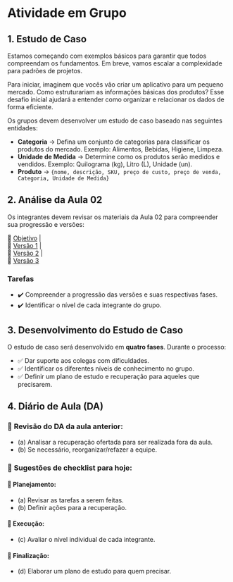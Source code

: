 # **Atividade em Grupo**  

## **1. Estudo de Caso**  
Estamos começando com exemplos básicos para garantir que todos compreendam os fundamentos. Em breve, vamos escalar a complexidade para padrões de projetos.

Para iniciar, imaginem que vocês vão criar um aplicativo para um pequeno mercado. Como estruturariam as informações básicas dos produtos? Esse desafio inicial ajudará a entender como organizar e relacionar os dados de forma eficiente.

Os grupos devem desenvolver um estudo de caso baseado nas seguintes entidades:  

- **Categoria** → Defina um conjunto de categorias para classificar os produtos do mercado. Exemplo: Alimentos, Bebidas, Higiene, Limpeza.
- **Unidade de Medida** →  Determine como os produtos serão medidos e vendidos. Exemplo: Quilograma (kg), Litro (L), Unidade (un).
- **Produto** → `{nome, descrição, SKU, preço de custo, preço de venda, Categoria, Unidade de Medida}`  

## **2. Análise da Aula 02**  
Os integrantes devem revisar os materiais da Aula 02 para compreender sua progressão e versões:  

🔗 [Objetivo](https://github.com/heliokamakawa/aula/blob/main/ddm/aulas/aula02a-objetivo.md) |  
🔗 [Versão 1](https://github.com/heliokamakawa/aula/blob/main/ddm/aulas/aula02b-v1.md) |  
🔗 [Versão 2](https://github.com/heliokamakawa/aula/blob/main/ddm/aulas/aula02c-v2.md) |  
🔗 [Versão 3](https://github.com/heliokamakawa/aula/blob/main/ddm/aulas/aula02d-v3.md)  

### **Tarefas**  
- ✔️ Compreender a progressão das versões e suas respectivas fases.  
- ✔️ Identificar o nível de cada integrante do grupo.  

## **3. Desenvolvimento do Estudo de Caso**  
O estudo de caso será desenvolvido em **quatro fases**. Durante o processo:  
- ✅ Dar suporte aos colegas com dificuldades.  
- ✅ Identificar os diferentes níveis de conhecimento no grupo.  
- ✅ Definir um plano de estudo e recuperação para aqueles que precisarem.  

## **4. Diário de Aula (DA)**  
### 📌 **Revisão do DA da aula anterior:**  
- (a) Analisar a recuperação ofertada para ser realizada fora da aula.  
- (b) Se necessário, reorganizar/refazer a equipe.  

### 📌 **Sugestões de checklist para hoje:**  
#### 🔹 **Planejamento**:  
- (a) Revisar as tarefas a serem feitas.  
- (b) Definir ações para a recuperação.  
#### 🔹 **Execução**:  
- (c) Avaliar o nível individual de cada integrante.  
#### 🔹 **Finalização**:  
- (d) Elaborar um plano de estudo para quem precisar.  
